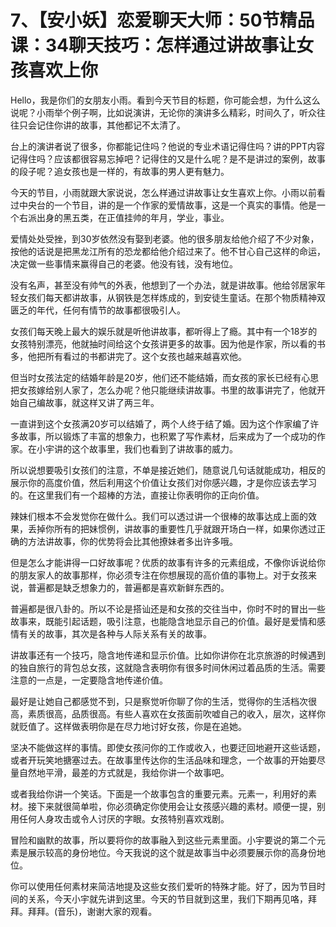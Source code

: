 # 7、【安小妖】恋爱聊天大师：50节精品课：34聊天技巧：怎样通过讲故事让女孩喜欢上你

Hello，我是你们的女朋友小雨。看到今天节目的标题，你可能会想，为什么这么说呢？小雨举个例子啊，比如说演讲，无论你的演讲多么精彩，时间久了，听众往往只会记住你讲的故事，其他都记不太清了。

台上的演讲者说了很多，你都能记住吗？他说的专业术语记得住吗？讲的PPT内容记得住吗？应该都很容易忘掉吧？记得住的又是什么呢？是不是讲过的案例，故事的段子呢？追女孩也是一样的，有故事的男人更有魅力。

今天的节目，小雨就跟大家说说，怎么样通过讲故事让女生喜欢上你。小雨以前看过中央台的一个节目，讲的是一个作家的爱情故事，这是一个真实的事情。他是一个右派出身的黑五类，在正值挂帅的年月，学业，事业。

爱情处处受挫，到30岁依然没有娶到老婆。他的很多朋友给他介绍了不少对象，按他的话说是把黑龙江所有的恐龙都给他介绍过来了。他不甘心自己这样的命运，决定做一些事情来赢得自己的老婆。他没有钱，没有地位。

没有名声，甚至没有帅气的外表，他想到了一个办法，就是讲故事。他给邻居家年轻女孩们每天都讲故事，从钢铁是怎样炼成的，到安徒生童话。在那个物质精神双匮乏的年代，任何有情节的故事都很吸引人。

女孩们每天晚上最大的娱乐就是听他讲故事，都听得上了瘾。其中有一个18岁的女孩特别漂亮，他就抽时间给这个女孩讲更多的故事。因为他是作家，所以看的书多，他把所有看过的书都讲完了。这个女孩也越来越喜欢他。

但当时女孩法定的结婚年龄是20岁，他们还不能结婚，而女孩的家长已经有心思把女孩嫁给别人家了，怎么办呢？他只能继续讲故事。书里的故事讲完了，他就开始自己编故事，就这样又讲了两三年。

一直讲到这个女孩满20岁可以结婚了，两个人终于结了婚。因为这个作家编了许多故事，所以锻炼了丰富的想象力，也积累了写作素材，后来成为了一个成功的作家。在小宇讲的这个故事里，我们也看到了讲故事的威力。

所以说想要吸引女孩们的注意，不单是接近她们，随意说几句话就能成功，相反的展示你的高度价值，然后利用这个价值让女孩们对你感兴趣，才是你应该去学习的。在这里我们有一个超棒的方法，直接让你表明你的正向价值。

辣妹们根本不会发觉你在做什么。我们可以透过讲一个很棒的故事达成上面的效果，丢掉你所有的把妹惯例，讲故事的重要性几乎就跟开场白一样，如果你透过正确的方法讲故事，你的优势将会比其他撩妹者多出许多哦。

但是怎么才能讲得一口好故事呢？优质的故事有许多的元素组成，不像你诉说给你的朋友家人的故事那样，你必须专注在你想展现的高价值的事物上。对于女孩来说，普遍都是缺乏想象力的，普遍都是喜欢新鲜东西的。

普遍都是很八卦的。所以不论是搭讪还是和女孩的交往当中，你时不时的冒出一些故事来，既能引起话题，吸引注意，也能隐含地显示自己的价值。最好是爱情和感情有关的故事，其次是各种与人际关系有关的故事。

讲故事还有一个技巧，隐含地传递和显示价值。比如你讲你在北京旅游的时候遇到的独自旅行的背包总女孩，这就隐含表明你有很多时间休闲过着品质的生活。需要注意的一点是，一定要隐含地传递价值。

最好是让她自己都感觉不到，只是察觉听你聊了你的生活，觉得你的生活档次很高，素质很高，品质很高。有些人喜欢在女孩面前吹嘘自己的收入，层次，这样你就贬值了。这样做表明你是在尽力地讨好女孩，你是在追她。

坚决不能做这样的事情。即使女孩问你的工作或收入，也要迂回地避开这些话题，或者开玩笑地搪塞过去。在故事里传达你的生活品味和理念，一个故事的开始要尽量自然地平滑，最差的方式就是，我给你讲一个故事吧。

或者我给你讲一个笑话。下面是一个故事包含的重要元素。元素一，利用好的素材。接下来就很简单啦，你必须确定你使用会让女孩感兴趣的素材。顺便一提，别用任何人身攻击或令人讨厌的字眼。女孩特别喜欢戏剧。

冒险和幽默的故事，所以要将你的故事融入到这些元素里面。小宇要说的第二个元素是展示较高的身份地位。今天我说的这个就是故事当中必须要展示你的高身份地位。

你可以使用任何素材来简洁地提及这些女孩们爱听的特殊才能。好了，因为节目时间的关系，今天小宇就先讲到这里。今天的节目就到这里，我们下期再见咯，拜拜。拜拜。(音乐)，谢谢大家的观看。


